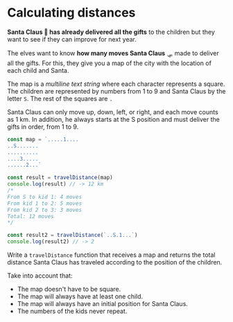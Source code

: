 # Calculating distances

**Santa Claus 🎅 has already delivered all the gifts** to the children but they want to see if they can improve for next year.

The elves want to know **how many moves Santa Claus** 🛷 made to deliver all the gifts. For this, they give you a map of the city with the location of each child and Santa.

The map is a *multiline text string* where each character represents a square. The children are represented by numbers from 1 to 9 and Santa Claus by the letter `S`. The rest of the squares are `.`

Santa Claus can only move up, down, left, or right, and each move counts as 1 km. In addition, he always starts at the S position and must deliver the gifts in order, from 1 to 9.

```js
const map = `.....1....
..S.......
..........
....3.....
......2...`

const result = travelDistance(map)
console.log(result) // -> 12 km
/*
From S to kid 1: 4 moves
From kid 1 to 2: 5 moves
From kid 2 to 3: 3 moves
Total: 12 moves
*/

const result2 = travelDistance(`..S.1...`)
console.log(result2) // -> 2
```

Write a `travelDistance` function that receives a map and returns the total distance Santa Claus has traveled according to the position of the children.

Take into account that:

- The map doesn't have to be square.
- The map will always have at least one child.
- The map will always have an initial position for Santa Claus.
- The numbers of the kids never repeat.
